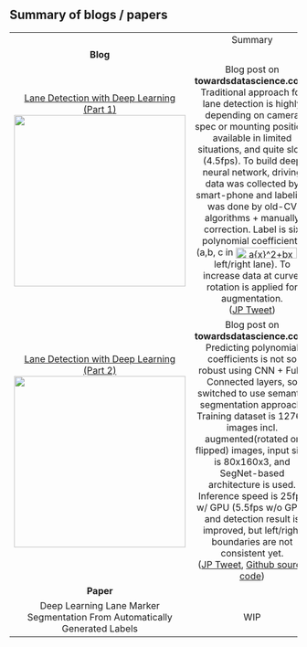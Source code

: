 ## Summary of blogs / papers

<table width="100%">
  <tr>
    <td></td>
    <td colspan=2 align=center>Summary</td>
  </tr>

  <tr>
    <td align=center><b>Blog</td>
    <td colspan=2 align=center></td>
  </tr>

  <tr>
    <td width="30%" align=center><a href="https://towardsdatascience.com/lane-detection-with-deep-learning-part-1-9e096f3320b7">Lane Detection with Deep Learning (Part 1)
    <br>
    <img src="https://cdn-images-1.medium.com/max/1600/1*zx73GA3OTXtXietEMNDXDQ.png" align="center" border="0" width="300" />
    </td>
    <td colspan=2 align=center>Blog post on <b>towardsdatascience.com</b>.
    Traditional approach for lane detection is highly depending on camera spec or mounting position, available in limited situations, and quite slow (4.5fps).
    To build deep neural network, driving data was collected by smart-phone and labeling was done by old-CV algorithms + manually correction.
    Label is six polynomial coefficients (a,b, c in <img src="http://www.sciweavers.org/tex2img.php?eq=a%7Bx%7D%5E2%2Bbx%2Bc&bc=White&fc=Black&im=jpg&fs=12&ff=arev&edit=0" align="center" border="0" alt="a{x}^2+bx+c" width="107" height="19" /> of left/right lane).
    To increase data at curve, rotation is applied for augmentation.
    <br>
    (<a href="https://twitter.com/ysmrnbt/status/1021197056893902848">JP Tweet</a>)
    </td>  
  </tr>
  <tr>
  <td width="30%" align=center><a href="https://towardsdatascience.com/lane-detection-with-deep-learning-part-2-3ba559b5c5af">Lane Detection with Deep Learning (Part 2)
  <br>
  <img src="https://cdn-images-1.medium.com/max/1000/1*0Eg4sdSjVJCaZzFNdwJ9JA.png" align="center" border="0" width="300" />
  </td>

  <td colspan=2 align=center>Blog post on <b>towardsdatascience.com</b>.
  Predicting polynomial coefficients is not so robust using CNN + Fully Connected layers, so switched to use semantic segmentation approach. Training dataset is 12764 images incl. augmented(rotated or flipped) images, input size is 80x160x3, and SegNet-based architecture is used. Inference speed is 25fps w/ GPU (5.5fps w/o GPU) and detection result is improved, but left/right boundaries are not consistent yet.
  <br>
  (<a href="https://twitter.com/ysmrnbt/status/1021221409425539073?ref_src=twsrc%5Etfw">JP Tweet</a>, <a href="https://github.com/mvirgo/MLND-Capstone">Github source code</a>)
  </td>
  </tr>
  <tr>
    <td width="30%" align=center><b>Paper</td>
    <td align=center></td>
  </tr>
  <tr>
    <td width="30%" align=center>Deep Learning Lane Marker Segmentation From Automatically Generated Labels</td>
    <td align=center>WIP</td>
  </tr>
</table>
